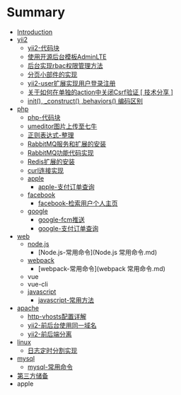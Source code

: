 # Summary

* [Introduction](README.md)
* [yii2](yii2.md)
  * [yii2-代码块](散碎代码块.md)
  * [使用开源后台模板AdminLTE](使用开源后台模板adminlte.md)
  * [后台实现rbac权限管理方法](后台实现rbac权限管理方法.md)
  * [分页小部件的实现](分页小部件的实现.md)
  * [yii2-user扩展实现用户登录注册](yii2-user扩展实现用户登录注册.md)
  * [关于如何在单独的action中关闭Csrf验证 \[ 技术分享 \]](关于如何在单独的action中关闭csrf验证--技术分享-.md)
  * [init\(\), \_construct\(\) ,behaviors\(\) 编码区别](init-construct-behaviors-编码区别.md)
* [php](php.md)
  * [php-代码块](货号单-0000001的生成方法.md)
  * [umeditor图片上传至七牛](umeditor图片上传至七牛.md)
  * [正则表达式-整理](正则表达式-语法.md)
  * [RabbitMQ服务和扩展的安装](rabbitmq消息组件的实现.md)
  * [RabbitMQ功能代码实现](rabbbitmq功能代码实现.md)
  * [Redis扩展的安装](redis扩展的安装.md)
  * [curl连接实现](curl连接实现.md)
  * [apple](apple.md)
    * [apple-支付订单查询](苹果内购订单验证.md)
  * [facebook](facebook.md)
    * [facebook-检索用户个人主页](facebook-检索用户个人主页.md)
  * [google](google.md)
    * [google-fcm推送](google-fcm推送.md)
    * [google-支付订单查询](google-.md)
* [web](web.md)
  * [node.js](node.js.md)
    * [Node.js-常用命令](Node.js 常用命令.md)
  * [webpack](webpack.md)
    * [webpack-常用命令](webpack 常用命令.md)
  * vue
  * vue-cli
  * [javascript](javascript.md)
    * [javascript-常用方法](javascript-常用方法.md)
* [apache](apache.md)
  * [http-vhosts配置详解](http-vhosts配置详解.md)
  * [yii2-前后台使用同一域名](yii2-前后台使用同一域名.md)
  * [yii2-前后端分离](yii2-前后端分离.md)
* [linux](linux.md)
  * [日志定时分割实现](日志定时分割实现.md)
* [mysql](mysql.md)
  * [mysql-常用命令](mysql-常用命令.md)
* [第三方储备](第三方储备.md)
* apple

